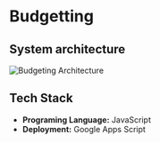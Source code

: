 # Budgetting

## System architecture
![Budgeting Architecture](https://github.com/Chhunnnn/budgeting/assets/30552313/e5f0d00a-3701-4984-9012-bb2118d5d7e3)


## Tech Stack
- **Programing Language:** JavaScript
- **Deployment:** Google Apps Script
